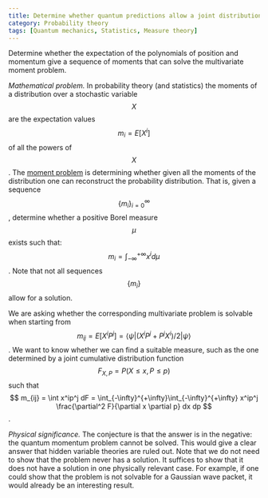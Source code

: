 ```yaml
---
title: Determine whether quantum predictions allow a joint distribution by solving the moment problem
category: Probability theory
tags: [Quantum mechanics, Statistics, Measure theory]
---
```

Determine whether the expectation of the polynomials of position and momentum
give a sequence of moments that can solve the multivariate moment problem.

*Mathematical problem.* In probability theory (and statistics) the moments
of a distribution over a stochastic variable $$X$$ are the expectation values $$m_i = E[X^i]$$
of all the powers of $$X$$. The [moment problem](https://en.wikipedia.org/wiki/Hamburger_moment_problem)
is determining whether given all the moments of the distribution one can reconstruct
the probability distribution. That is, given a sequence $$\{m_i\}_{i=0}^{\infty}$$, determine
whether a positive Borel measure $$\mu$$ exists such that:
$$ m_i = \int_{-\infty}^{+\infty} x^i d\mu $$.
Note that not all sequences $$\{m_i\}$$ allow for a solution.

We are asking whether the corresponding multivariate problem is solvable when
starting from $$m_{ij} = E[X^iP^j] = \langle \psi | (X^iP^j + P^jX^i)/2 | \psi \rangle$$.
We want to know whether we can find a suitable measure, such as the one
determined by a joint cumulative distribution function $$F_{X,P} = P(X \leq x, P \leq p)$$
such that $$ m_{ij} = \int x^ip^j dF = \int_{-\infty}^{+\infty}\int_{-\infty}^{+\infty} x^ip^j \frac{\partial^2 F}{\partial x \partial p} dx dp $$.

*Physical significance.* The conjecture is that the answer is in the negative:
the quantum momentum problem cannot be solved. This would give a clear answer
that hidden variable theories are ruled out. Note that we do not need to show
that the problem never has a solution. It suffices to show that it does not
have a solution in one physically relevant case. For example, if one could
show that the problem is not solvable for a Gaussian wave packet, it would already be an interesting result.

